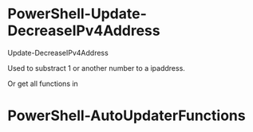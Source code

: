 # PowerShell-Update-DecreaseIPv4Address
Update-DecreaseIPv4Address

Used to substract 1 or another number to a ipaddress.


Or get all functions in

# PowerShell-AutoUpdaterFunctions
